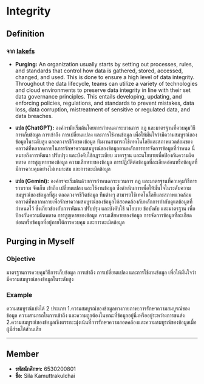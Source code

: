 # Integrity

## Definition  

### จาก [lakefs](https://lakefs.io/data-quality/data-integrity-vs-data-quality/) 
- **Purging:** An organization usually starts by setting out processes, rules, and standards that control how data is gathered, stored, accessed, changed, and used. This is done to ensure a high level of data integrity. 
Throughout the data lifecycle, teams can utilize a variety of technologies and cloud environments to preserve data integrity in line with their set data governance principles. This entails developing, updating, and enforcing policies, regulations, and standards to prevent mistakes, data loss, data corruption, mistreatment of sensitive or regulated data, and data breaches.

- **แปล (ChatGPT):** องค์กรมักเริ่มต้นโดยการกำหนดกระบวนการ กฎ และมาตรฐานที่ควบคุมวิธีการเก็บข้อมูล การเข้าถึง การเปลี่ยนแปลง และการใช้งานข้อมูล เพื่อให้มั่นใจว่ามีความสมบูรณ์ของข้อมูลในระดับสูง
ตลอดวงจรชีวิตของข้อมูล ทีมงานสามารถใช้เทคโนโลยีและสภาพแวดล้อมของคลาวด์ที่หลากหลายในการรักษาความสมบูรณ์ของข้อมูลตามหลักการการจัดการข้อมูลที่กำหนด นี่หมายถึงการพัฒนา ปรับปรุง และบังคับใช้กฎระเบียบ มาตรฐาน และนโยบายเพื่อป้องกันความผิดพลาด การสูญหายของข้อมูล ความเสียหายของข้อมูล การปฏิบัติต่อข้อมูลที่ละเอียดอ่อนหรือข้อมูลที่มีการควบคุมอย่างไม่เหมาะสม และการละเมิดข้อมูล
- **แปล (Gemini):** องค์กรจะเริ่มต้นด้วยการกำหนดกระบวนการ กฎ และมาตรฐานที่ควบคุมวิธีการรวบรวม จัดเก็บ เข้าถึง เปลี่ยนแปลง และใช้งานข้อมูล ซึ่งดำเนินการเพื่อให้มั่นใจในระดับความสมบูรณ์ของข้อมูลที่สูง
ตลอดวงจรชีวิตข้อมูล ทีมต่างๆ สามารถใช้เทคโนโลยีและสภาพแวดล้อมคลาวด์ที่หลากหลายเพื่อรักษาความสมบูรณ์ของข้อมูลให้สอดคล้องกับหลักการกำกับดูแลข้อมูลที่กำหนดไว้ ซึ่งเกี่ยวข้องกับการพัฒนา ปรับปรุง และบังคับใช้ นโยบาย ข้อบังคับ และมาตรฐาน เพื่อป้องกันความผิดพลาด การสูญหายของข้อมูล ความเสียหายของข้อมูล การจัดการข้อมูลที่ละเอียดอ่อนหรือข้อมูลที่อยู่ภายใต้การควบคุม และการละเมิดข้อมูล


## Purging in Myself  

### Objective  
มาตรฐานการควบคุมวิธีการเก็บข้อมูล การเข้าถึง การเปลี่ยนแปลง และการใช้งานข้อมูล เพื่อให้มั่นใจว่ามีความสมบูรณ์ของข้อมูลในระดับสูง 

### Example  
ความสมบูรณ์แบ่งได้ 2 ประเภท
1.ความสมบูรณ์ของข้อมูลทางกายภาพ:การรักษาความสมบูรณ์ของข้อมูล ความสามารถในการเข้าถึง และความถูกต้องในขณะที่ข้อมูลอยู่นิ่งหรืออยู่ระหว่างการขนส่ง
2.ความสมบูรณ์ของข้อมูลเชิงตรรกะ:มุ่งเน้นที่การรักษาความสอดคล้องและความสมบูรณ์ของข้อมูลเมื่อผู้มีส่วนได้ส่วนเสีย

---

## Member  
- **รหัสนักศึกษา:** 6530200801  
- **ชื่อ:** Sila Kamuttrakulchai  
  


